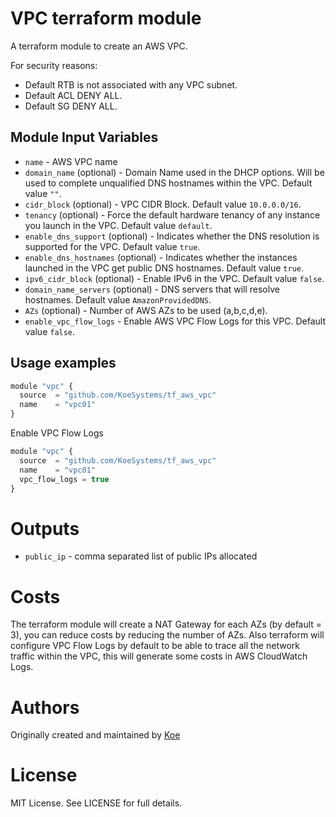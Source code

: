 VPC terraform module
===========

A terraform module to create an AWS VPC.

For security reasons:
- Default RTB is not associated with any VPC subnet.
- Default ACL DENY ALL.
- Default SG DENY ALL.

Module Input Variables
----------------------

- `name` - AWS VPC name
- `domain_name` (optional) - Domain Name used in the DHCP options. Will be used to complete unqualified DNS hostnames within the VPC. Default value `""`.
- `cidr_block` (optional) - VPC CIDR Block. Default value `10.0.0.0/16`.
- `tenancy` (optional) - Force the default hardware tenancy of any instance you launch in the VPC. Default value `default`.
- `enable_dns_support` (optional) - Indicates whether the DNS resolution is supported for the VPC. Default value `true`.
- `enable_dns_hostnames` (optional) - Indicates whether the instances launched in the VPC get public DNS hostnames. Default value `true`.
- `ipv6_cidr_block` (optional) - Enable IPv6 in the VPC. Default value `false`.
- `domain_name_servers` (optional) - DNS servers that will resolve hostnames. Default value `AmazonProvidedDNS`.
- `AZs` (optional) - Number of AWS AZs to be used (a,b,c,d,e).
- `enable_vpc_flow_logs` - Enable AWS VPC Flow Logs for this VPC. Default value `false`.

Usage examples
-----

```js
module "vpc" {
  source  = "github.com/KoeSystems/tf_aws_vpc"
  name    = "vpc01"
}
```

Enable VPC Flow Logs
```js
module "vpc" {
  source  = "github.com/KoeSystems/tf_aws_vpc"
  name    = "vpc01"
  vpc_flow_logs = true
}
```

Outputs
=======

 - `public_ip` - comma separated list of public IPs allocated

Costs
=====

The terraform module will create a NAT Gateway for each AZs (by default = 3), you can reduce costs by reducing the number of AZs.
Also terraform will configure VPC Flow Logs by default to be able to trace all the network traffic within the VPC, this will generate some costs in AWS CloudWatch Logs.
 
Authors
=======

Originally created and maintained by [Koe](https://github.com/KoeSystems)

License
=======

MIT License. See LICENSE for full details.
